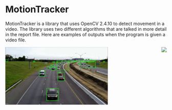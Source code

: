 # MotionTracker

MotionTracker is a library that uses OpenCV 2.4.10 to detect movement in a video. 
The library uses two different algorithms that are talked in more detail in the report file.
Here are examples of outputs when the program is given a video file.

<img src="street_output.gif" align="left">
<img src="walk_output.gif" align="right">
